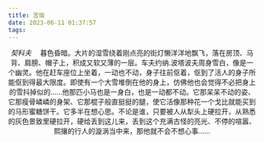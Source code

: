 ```yaml
---
title: 苦恼
date: 2023-06-11 01:37:57
tags:
---
```


*<center> 契科夫*
&emsp;暮色昏暗。大片的湿雪绕着刚点亮的街灯懒洋洋地飘飞，落在房顶、马背、肩膀、帽子上，积成又软又薄的一层。车夫约纳.波塔波夫周身雪白，像是一个幽灵。他在赶车座位上坐着，一动也不动，身子往前伛着，伛到了活人的身子所能伛到得最大限度。即使有一个大雪堆倒在他的身上，仿佛他也会觉得不必把身上的雪抖掉似的……他那匹小马也是一身白，也是一动都不动。它那呆呆不动的姿、它那瘦骨嶙嶙的身架、它那棍子般直挺挺的腿，使它活像那种花一个戈比就能买到的马形蜜糖饼干。它多半在想心思。不论是谁，只要被人从犁头上硬拉开，从熟悉的灰色景致里硬拉开，硬给丢到这儿来，丢到这个充满古怪的亮光、不停的喧嚣、熙攘的行人的漩涡当中来，那他就不会不想心事……
